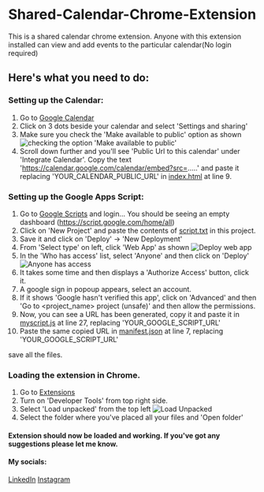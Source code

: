 # Shared-Calendar-Chrome-Extension
This is a shared calendar chrome extension. Anyone with this extension installed can view and add events to the particular calendar(No login required)

## Here's what you need to do:
### Setting up the Calendar:
1. Go to [Google Calendar](calendar.google.com)
2. Click on 3 dots beside your calendar and select 'Settings and sharing'
3. Make sure you check the 'Make available to public' option as shown
![checking the option 'Make available to public'](https://user-images.githubusercontent.com/67150694/211154550-65df3a28-1797-4783-9a4d-55c861b37f51.png)
4. Scroll down further and you'll see 'Public Url to this calendar' under 'Integrate Calendar'. Copy the text 'https://calendar.google.com/calendar/embed?src=.....' and paste it replacing 'YOUR_CALENDAR_PUBLIC_URL' in [index.html](https://github.com/sohailakthar/Shared-Calendar-Chrome-Extension/blob/main/index.html) at line 9.

### Setting up the Google Apps Script:
1. Go to [Google Scripts](script.google.com) and login... You should be seeing an empty dashboard (https://script.google.com/home/all)
2. Click on 'New Project' and paste the contents of [script.txt](https://github.com/sohailakthar/Shared-Calendar-Chrome-Extension/blob/main/script.txt) in this project.
3. Save it and click on 'Deploy' -> 'New Deployment'
4. From 'Select type' on left, click 'Web App' as shown
![Deploy web app](https://user-images.githubusercontent.com/67150694/211154844-ce7f2835-95fa-4355-983d-3814d0d8a0c5.png)
5. In the 'Who has access' list, select 'Anyone' and then click on 'Deploy'
![Anyone has access](https://user-images.githubusercontent.com/67150694/211154878-a3cbfdb3-9254-469d-9f5a-624feb6200ab.png)
6. It takes some time and then displays a 'Authorize Access' button, click it.
7. A google sign in popoup appears, select an account.
8. If it shows 'Google hasn't verified this app', click on 'Advanced' and then 'Go to <project_name> project (unsafe)' and then allow the permissions.
9. Now, you can see a URL has been generated, copy it and paste it in [myscript.js](https://github.com/sohailakthar/Shared-Calendar-Chrome-Extension/blob/main/myscript.js) at line 27, replacing 'YOUR_GOOGLE_SCRIPT_URL'
10. Paste the same copied URL in [manifest.json](https://github.com/sohailakthar/Shared-Calendar-Chrome-Extension/blob/main/manifest.json) at line 7, replacing 'YOUR_GOOGLE_SCRIPT_URL'

save all the files.

### Loading the extension in Chrome.
1. Go to [Extensions](chrome://extensions/)
2. Turn on 'Developer Tools' from top right side.
3. Select 'Load unpacked' from the top left
![Load Unpacked](https://user-images.githubusercontent.com/67150694/211155469-a04d28a7-cee3-4a72-bec2-f7296d3964d4.png)
4. Select the folder where you've placed all your files and 'Open folder'

#### Extension should now be loaded and working. If you've got any suggestions please let me know.
#### My socials:
[LinkedIn](https://www.linkedin.com/in/sohail-akthar-3bb129110/)
[Instagram](https://www.instagram.com/ig.sohxil/)
